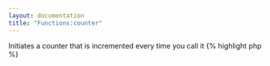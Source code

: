 ```yaml
---
layout: documentation
title: "Functions:counter"
---
```


Initiates a counter that is incremented every time you call it
{% highlight php %}
<?php
counter([ string $name = 'default', [ int $start = 1, [ int $skip = 1, [ string $direction = "up", [ bool $print = true, [ string $assign = null ]]]]]])
{% endhighlight %}

* **name**: the counter name, define it if you want to have multiple concurrent counters
* **start**: the start value, if it's set, it will reset the counter to this value, defaults to 1
* **skip**: the value to add to the counter at each call, defaults to 1
* **direction**: **up** (default) or **down** to define whether the counter increments or decrements
* **print**: if false, the counter will not output the current count, defaults to true
* **assign**: if set, the counter is saved into the given variable and does not output anything, overriding the print parameter

## Example
{% highlight smarty %}
{counter start=10 skip=5}
{counter}
{counter}
{counter start=10 direction=down}
{counter}
{% endhighlight %}

## Output
{% highlight text %}
10
15
20
10
5
{% endhighlight %}